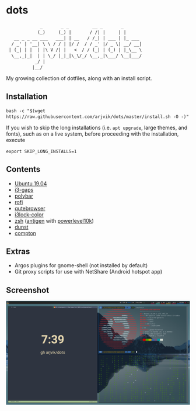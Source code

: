 # dots
```
             _       _ _         __ _       _        
            (_)     (_) |       / /| |     | |       
   __ _ _ __ ___   ___| | __   / /_| | ___ | |_ ___  
  / _' | '__| \ \ / / | |/ /  / / _' |/ _ \| __/ __| 
 | (_| | |  | |\ V /| |   <  / / (_| | (_) | |_\__ \ 
  \__,_|_|  | | \_/ |_|_|\_\/_/ \__,_|\___/ \__|___/ 
           _/ |
          |__/

```
My growing collection of dotfiles, along with an install script.

## Installation
```shell
bash -c "$(wget https://raw.githubusercontent.com/arjvik/dots/master/install.sh -O -)"
```
If you wish to skip the long installations (i.e. `apt upgrade`, large themes, and fonts), such as on a live system, before proceeding with the installation, execute
```shell
export SKIP_LONG_INSTALLS=1
```
## Contents
- [Ubuntu 19.04](https://ubuntu.com/)
- [i3-gaps](https://github.com/Airblader/i3)
- [polybar](https://github.com/polybar/polybar)
- [rofi](https://github.com/davatorium/rofi)
- [qutebrowser](https://github.com/qutebrowser/qutebrowser)
- [i3lock-color](https://github.com/PandorasFox/i3lock-color)
- [zsh](http://zsh.sourceforge.net/) ([antigen](https://github.com/zsh-users/antigen) with [powerlevel10k](https://github.com/romkatv/powerlevel10k))
- [dunst](https://github.com/dunst-project/dunst)
- [compton](https://github.com/chjj/compton)

## Extras
- Argos plugins for gnome-shell (not installed by default)
- Git proxy scripts for use with NetShare (Android hotspot app)

## Screenshot
![](screenshot.png)
